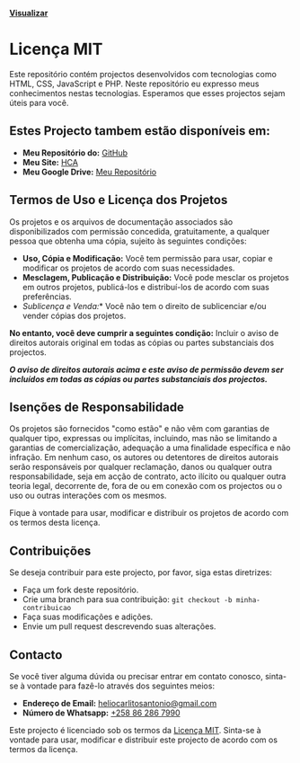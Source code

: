 **[Visualizar](https://hcadeveloper.github.io/site-para-venda-de-roupas-e-sapatos/)**
# Licença MIT

Este repositório contém projectos desenvolvidos com tecnologias como HTML, CSS, JavaScript e PHP. Neste repositório eu expresso meus conhecimentos nestas tecnologias. Esperamos que esses projectos sejam úteis para você.

## Estes Projecto tambem estão disponíveis em: 
- **Meu Repositório do:** <a href="https://github.com/heliocarlitos/html-css-js/tree/main" target="_blank">GitHub</a>
- **Meu Site:** <a href="https://heliocarlitosantonio.blogspot.com/" target="_blank">HCA</a> 
- **Meu Google Drive:** <a href="https://drive.google.com/drive/folders/1eyM2P5qieI9I8lEZI2i_IxYzP5VVEpBK?usp=drive_link" target="_blank">Meu Repositório</a>

## Termos de Uso e Licença dos Projetos

Os projetos e os arquivos de documentação associados são disponibilizados com permissão concedida, gratuitamente, a qualquer pessoa que obtenha uma cópia, sujeito às seguintes condições:

- **Uso, Cópia e Modificação:** Você tem permissão para usar, copiar e modificar os projetos de acordo com suas necessidades.
-  **Mesclagem, Publicação e Distribuição:** Você pode mesclar os projetos em outros projetos, publicá-los e distribuí-los de acordo com suas preferências.
-   *Sublicença e Venda:** Você não tem o direito de sublicenciar e/ou vender cópias dos projetos.

**No entanto, você deve cumprir a seguintes condição:** Incluir o aviso de direitos autorais original em todas as cópias ou partes substanciais dos projectos.

***_O aviso de direitos autorais acima e este aviso de permissão devem ser incluídos em todas as cópias ou partes substanciais dos projectos._***

## Isenções de Responsabilidade

Os projetos são fornecidos "como estão" e não vêm com garantias de qualquer tipo, expressas ou implícitas, incluindo, mas não se limitando a garantias de comercialização, adequação a uma finalidade específica e não infração. Em nenhum caso, os autores ou detentores de direitos autorais serão responsáveis por qualquer reclamação, danos ou qualquer outra responsabilidade, seja em acção de contrato, acto ilícito ou qualquer outra teoria legal, decorrente de, fora de ou em conexão com os projectos ou o uso ou outras interações com os mesmos.

Fique à vontade para usar, modificar e distribuir os projetos de acordo com os termos desta licença.

## Contribuições

Se deseja contribuir para este projecto, por favor, siga estas diretrizes:
 
- Faça um fork deste repositório.
- Crie uma branch para sua contribuição: `git checkout -b minha-contribuicao`
- Faça suas modificações e adições.
- Envie um pull request descrevendo suas alterações.

## Contacto

Se você tiver alguma dúvida ou precisar entrar em contato conosco, sinta-se à vontade para fazê-lo através dos seguintes meios:
- **Endereço de Email:** [heliocarlitosantonio@gmail.com](mailto:heliocarlitosantonio@gmail.com)
- **Número de Whatsapp:** [+258 86 286 7990](https://wa.me/258862867990?text=Ol%C3%A1%20H%C3%A9lio%20Carlitos%2C%20o%20meu%20nome%20%C3%A9%20%5Bseu%20nome%20completo%5D%2C%20estou%20entrando%20em%20contacto%20porque%20estou%20interessado%20no%20seu%20projecto%20%5Bnome%20do%20projeto%5D%20e%20gostaria%20de%20obter%20mais%20informa%C3%A7%C3%B5es%20a%20respeito.%20%20%20Poderia%2C%20por%20favor%2C%20me%20fornecer%20detalhes%20sobre%20%5Binsira%20aqui%20as%20informa%C3%A7%C3%B5es%20espec%C3%ADficas%20que%20deseja%5D%3F%20%20%20Estou%20ansioso%20para%20saber%20mais%20e%20possivelmente%20contribuir%20para%20o%20projecto.%20Agrade%C3%A7o%20desde%20j%C3%A1%20pela%20sua%20aten%C3%A7%C3%A3o!) 

Este projecto é licenciado sob os termos da [Licença MIT](LICENSE). Sinta-se à vontade para usar, modificar e distribuir este projecto de acordo com os termos da licença.
